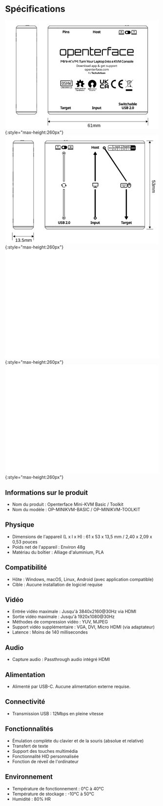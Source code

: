 # Spécifications

![lig-front](images/product/minikvm-v1-9-front.svg#only-light){:style="max-height:260px"}
![lig-back](images/product/minikvm-v1-9-back.svg#only-light){:style="max-height:260px"}
![lig-front](images/product/minikvm-v1-9-front_1.svg#only-dark){:style="max-height:260px"}
![lig-back](images/product/minikvm-v1-9-back_1.svg#only-dark){:style="max-height:260px"}

## Informations sur le produit
- Nom du produit : Openterface Mini-KVM Basic / Toolkit
- Nom du modèle : OP-MINIKVM-BASIC / OP-MINIKVM-TOOLKIT

## Physique
- Dimensions de l'appareil (L x l x H) : 61 x 53 x 13,5 mm / 2,40 x 2,09 x 0,53 pouces
- Poids net de l'appareil : Environ 48g
- Matériau du boîtier : Alliage d'aluminium, PLA

## Compatibilité
- Hôte : Windows, macOS, Linux, Android (avec application compatible)
- Cible : Aucune installation de logiciel requise

## Vidéo
- Entrée vidéo maximale : Jusqu'à 3840x2160@30Hz via HDMI
- Sortie vidéo maximale : Jusqu'à 1920x1080@30Hz
- Méthodes de compression vidéo : YUV, MJPEG
- Support vidéo supplémentaire : VGA, DVI, Micro HDMI (via adaptateur)
- Latence : Moins de 140 millisecondes

## Audio
- Capture audio : Passthrough audio intégré HDMI

## Alimentation
- Alimenté par USB-C. Aucune alimentation externe requise.

## Connectivité
- Transmission USB : 12Mbps en pleine vitesse

## Fonctionnalités
- Émulation complète du clavier et de la souris (absolue et relative)
- Transfert de texte
- Support des touches multimédia
- Fonctionnalité HID personnalisée
- Fonction de réveil de l'ordinateur

## Environnement
- Température de fonctionnement : 0°C à 40°C
- Température de stockage : -10°C à 50°C
- Humidité : 80% HR